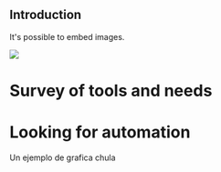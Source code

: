 
## Introduction

It's possible to embed images.

![](https://cdn.shopify.com/s/files/1/0051/4802/products/mona-1_large.jpg?v=1511308586)

# Survey of tools and needs

# Looking for automation
Un ejemplo de grafica chula
<object width="600" height="900" data="yup.html"></object>
